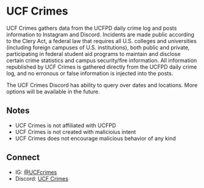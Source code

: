 # UCF Crimes

UCF Crimes gathers data from the UCFPD daily crime log and posts information to Instagram and Discord. Incidents are made public according to the Clery Act, a federal law that requires all U.S. colleges and universities (including foreign campuses of U.S. institutions), both public and private, participating in federal student aid programs to maintain and disclose certain crime statistics and campus security/fire information. All information republished by UCF Crimes is gathered directly from the UCFPD daily crime log, and no erronous or false information is injected into the posts.

The UCF Crimes Discord has ability to query over dates and locations. More options will be available in the future.

## Notes

- UCF Crimes is not affiliated with UCFPD
- UCF Crimes is not created with malicioius intent
- UCF Crimes does not encourage malicious behavior of any kind

## Connect

- IG: [@UCFcrimes](https://www.instagram.com/ucfcrimes/)
- Discord: [UCF Crimes](https://discord.gg/NEEbsbu8Np)
